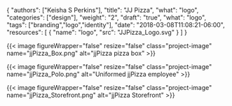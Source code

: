 {
	"authors": ["Keisha S Perkins"],
	"title": "JJ Pizza",
	"what": "logo",
	"categories": ["design"],
	"weight": "2",
	"draft": "true",
	"what": "logo",
	"tags": ["branding","logo","identity"],
	"date": "2018-03-08T11:08:21-06:00",
	"resources": [
	      {
	         "name": "logo",
	         "src": "JJPizza_Logo.svg"
	      }
	    ]
}

{{< image figureWrapper="false" resize="false"  class="project-image" name="jjPizza_Box.png" alt="jjPizza pizza box" >}}

{{< image figureWrapper="false" resize="false"  class="project-image" name="jjPizza_Polo.png" alt="Uniformed jjPizza employee" >}}

{{< image figureWrapper="false" resize="false"  class="project-image" name="jjPizza_Storefront.png" alt="jjPizza Storefront" >}}